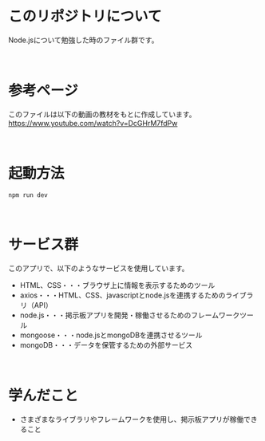 # このリポジトリについて
Node.jsについて勉強した時のファイル群です。

<br>

# 参考ページ
このファイルは以下の動画の教材をもとに作成しています。<br>
https://www.youtube.com/watch?v=DcGHrM7fdPw

<br>

# 起動方法
```
npm run dev
```

<br>

# サービス群
このアプリで、以下のようなサービスを使用しています。
- HTML、CSS・・・ブラウザ上に情報を表示するためのツール
- axios・・・HTML、CSS、javascriptとnode.jsを連携するためのライブラリ（API）
- node.js・・・掲示板アプリを開発・稼働させるためのフレームワークツール
- mongoose・・・node.jsとmongoDBを連携させるツール
- mongoDB・・・データを保管するための外部サービス

<br>

# 学んだこと
- さまざまなライブラリやフレームワークを使用し、掲示板アプリが稼働できること
